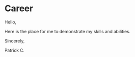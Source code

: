 # Career

Hello,

Here is the place for me to demonstrate my skills and abilities.

Sincerely,

Patrick C.
